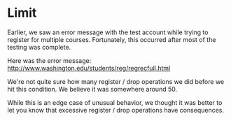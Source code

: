 # Limit #

Earlier, we saw an error message with the test account while trying to register for multiple courses. Fortunately, this occurred after most of the testing was complete.

Here was the error message:
http://www.washington.edu/students/reg/regrecfull.html

We're not quite sure how many register / drop operations we did before we hit this condition. We believe it was somewhere around 50.

While this is an edge case of unusual behavior, we thought it was better to let you know that excessive register / drop operations have consequences.